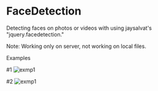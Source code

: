 # FaceDetection
Detecting faces on photos or videos with using jaysalvat's "jquery.facedetection."

Note: Working only on server, not working on local files.

Examples

#1
![exmp1](https://i.hizliresim.com/STqFNm.png)

#2
![exmp1](https://i.hizliresim.com/5Hmrkd.png)
